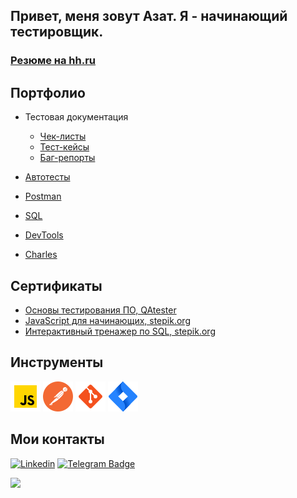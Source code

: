 ## Привет, меня зовут Азат. Я - начинающий тестировщик.

### [Резюме на hh.ru](https://hh.ru/resume/5f431d8cff09e349240039ed1f6f536a464f5a)

## Портфолио 
- Тестовая документация
  -  [Чек-листы](https://github.com/BayAzat/BayAzat/tree/main/Check-lists)
  -  [Тест-кейсы](https://github.com/BayAzat/BayAzat/tree/main/Test_cases)
  -  [Баг-репорты](https://github.com/BayAzat/BayAzat/tree/main/Bug_report)

- [Автотесты](https://github.com/BayAzat/BayAzat/tree/main/Autotests)
- [Postman](https://github.com/BayAzat/BayAzat/tree/main/Postman)
- [SQL](https://github.com/BayAzat/BayAzat/tree/main/SQL)
- [DevTools](https://github.com/BayAzat/BayAzat/tree/main/DevTools)
- [Charles](https://github.com/BayAzat/BayAzat/tree/main/Charles)

## Сертификаты

  -  [Основы тестирования ПО, QAtester](https://github.com/BayAzat/BayAzat/blob/5de5ab7b57dbc1a7a6c0d804e5104f642e4bf107/certificates/%D0%A1%D0%B5%D1%80%D1%82%D0%B8%D1%84%D0%B8%D0%BA%D0%B0%D1%82%20%D0%9E%D1%81%D0%BD%D0%BE%D0%B2%D1%8B%20%D1%82%D0%B5%D1%81%D1%82%D0%B8%D1%80%D0%BE%D0%B2%D0%B0%D0%BD%D0%B8%D1%8F%20%D0%9F%D0%9E,%20QAtester,%202022.pdf)
  -  [JavaScript для начинающих, stepik.org](https://github.com/BayAzat/BayAzat/blob/main/certificates/%D0%A1%D0%B5%D1%80%D1%82%D0%B8%D1%84%D0%B8%D0%BA%D0%B0%D1%82%20JavaScript%20%D0%B4%D0%BB%D1%8F%20%D0%BD%D0%B0%D1%87%D0%B8%D0%BD%D0%B0%D1%8E%D1%89%D0%B8%D1%85%2C%20stepik.org%202022%20.pdf)
  -  [Интерактивный тренажер по SQL, stepik.org](https://github.com/BayAzat/BayAzat/blob/5de5ab7b57dbc1a7a6c0d804e5104f642e4bf107/certificates/%D0%A1%D0%B5%D1%80%D1%82%D0%B8%D1%84%D0%B8%D0%BA%D0%B0%D1%82%20%D0%98%D0%BD%D1%82%D0%B5%D1%80%D0%B0%D0%BA%D1%82%D0%B8%D0%B2%D0%BD%D1%8B%D0%B9%20%D1%82%D1%80%D0%B5%D0%BD%D0%B0%D0%B6%D0%B5%D1%80%20%D0%BF%D0%BE%20SQL,%20stepik.org%202022.pdf)

## Инструменты
![JS](https://github.com/BayAzat/BayAzat/blob/main/Images/icons8-javascript-48.png)
![Postman](https://github.com/BayAzat/BayAzat/blob/main/Images/postman--48.png) 
![Git](https://github.com/BayAzat/BayAzat/blob/main/Images/icons8-git-48.png)
![JIRA](https://github.com/BayAzat/BayAzat/blob/main/Images/icons8-jira-48.png)

## Мои контакты

[![Linkedin](https://img.shields.io/badge/-LinkedIn-0e76a8?style=flat-square&logo=Linkedin&logoColor=white)](https://www.linkedin.com/in/azatbay/)
[![Telegram Badge](https://img.shields.io/badge/-Telegram-0088cc?style=flat-square&logo=Telegram&logoColor=white)](https://t.me/azat_bay)


![](https://komarev.com/ghpvc/?username=BayAzat&color=blueviolet)
